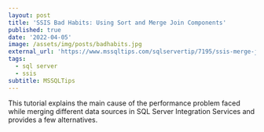 ```yaml
---
layout: post
title: 'SSIS Bad Habits: Using Sort and Merge Join Components'
published: true
date: '2022-04-05'
image: /assets/img/posts/badhabits.jpg
external_url: 'https://www.mssqltips.com/sqlservertip/7195/ssis-merge-join-ssis-sort-performance/'
tags:
  - sql server
  - ssis
subtitle: MSSQLTips
---
```

This tutorial explains the main cause of the performance problem faced while merging different data sources in SQL Server Integration Services and provides a few alternatives.
